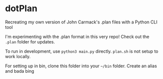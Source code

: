 # dotPlan

Recreating my own version of John Carmack's .plan files with a Python CLI tool

I'm experimenting with the .plan format in this very repo! Check out the `.plan` folder for updates.

To run in development, use `python3 main.py` directly. `plan.sh` is not setup to work locally.

For setting up in bin, clone this folder into your `~/bin` folder. Create an alias and bada bing

